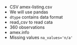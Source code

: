 - CSV amex-listing.csv
- We will use pandas
- `dtype` contains data format
- read_csv to read cata
-  360 observations
- amex.info
- Missing values `na_values='n/a'`

